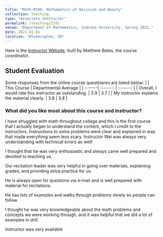 ```yaml
---
title: "Math-M106: Mathematics of Decision and Beauty"
collection: teaching
type: "Associate Instructor"
permalink: /teaching/2101
venue: "Department of Mathematics, Indiana University, Spring 2021."
date: 2021-01-01
location: "Bloomington, IN"
---
```


Here is the [Instructor Website](https://batesm.pages.iu.edu/M106AIWebsite/index.html), built by Matthew Bates, the course coordinator. 



## Student Evaluation
Some responses from the online course questinares are listed below:
|      | This Course | Departmental Average |
| :------| :------: | :------: |
| Overall, I would rate this instructor as outstanding. | 3.9 | 3.7 |
| My instructor explains the material clearly. | 3.8 | 3.8 |

### What did you like most about this course and instructor?
I have struggled with math throughout college and this is the first course that I actually began to understand the content, which I credit to the instructors. Instructions to solve problems were clear and explained in way that made everything seem less scary. Instructor Wei was always very understanding with technical errors as well!

I thought that he was very enthusiastic and always came well prepared and devoted to teaching us.

Our recitation leader was very helpful in going over materials, explaining grades, and providing extra practice for us.

He is always open for questions via e–mail and is well prepared with material for recitations.


He has lots of examples and walks through problems slowly so people can follow.

I thought he was very knowledgeable about the math problems and concepts we were working through, and it was helpful that we did a lot of examples in drill.

Instructor was very available






